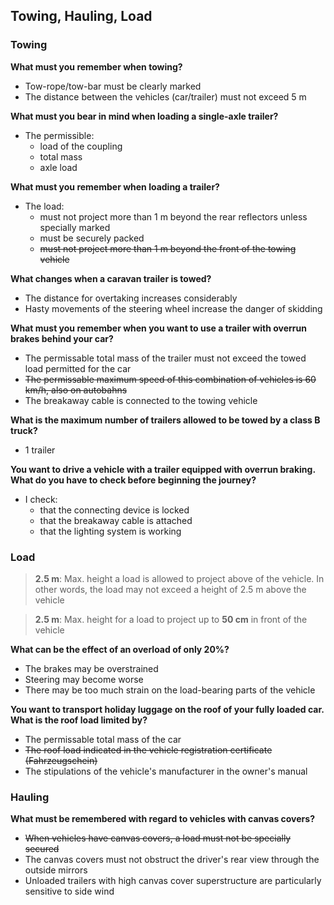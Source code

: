 ## Towing, Hauling, Load

### Towing

**What must you remember when towing?**
- Tow-rope/tow-bar must be clearly marked
- The distance between the vehicles (car/trailer) must not exceed 5 m

**What must you bear in mind when loading a single-axle trailer?**
- The permissible:
  - load of the coupling
  - total mass
  - axle load
  
**What must you remember when loading a trailer?**
- The load:
  - must not project more than 1 m beyond the rear reflectors unless specially marked
  - must be securely packed
  - ~~must not project more than 1 m beyond the front of the towing vehicle~~
  
**What changes when a caravan trailer is towed?**
- The distance for overtaking increases considerably
- Hasty movements of the steering wheel increase the danger of skidding

**What must you remember when you want to use a trailer with overrun brakes behind your car?**
- The permissable total mass of the trailer must not exceed the towed load permitted for the car
- ~~The permissable maximum speed of this combination of vehicles is 60 km/h, also on autobahns~~
- The breakaway cable is connected to the towing vehicle

**What is the maximum number of trailers allowed to be towed by a class B truck?**
- 1 trailer

**You want to drive a vehicle with a trailer equipped with overrun braking. What do you have to check before beginning the journey?**
- I check:
  - that the connecting device is locked
  - that the breakaway cable is attached
  - that the lighting system is working

### Load

> **2.5 m**: Max. height a load is allowed to project above of the vehicle. In other words, the load may not exceed a height of 2.5 m above the vehicle

> **2.5 m**: Max. height for a load to project up to **50 cm** in front of the vehicle

**What can be the effect of an overload of only 20%?**
- The brakes may be overstrained
- Steering may become worse
- There may be too much strain on the load-bearing parts of the vehicle

**You want to transport holiday luggage on the roof of your fully loaded car. What is the roof load limited by?**
- The permissable total mass of the car
- ~~The roof load indicated in the vehicle registration certificate (Fahrzeugschein)~~
- The stipulations of the vehicle's manufacturer in the owner's manual

### Hauling

**What must be remembered with regard to vehicles with canvas covers?**
- ~~When vehicles have canvas covers, a load must not be specially secured~~
- The canvas covers must not obstruct the driver's rear view through the outside mirrors
- Unloaded trailers with high canvas cover superstructure are particularly sensitive to side wind